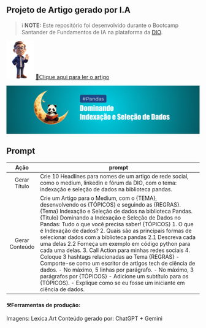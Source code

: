 ## Projeto de Artigo gerado por I.A

> ℹ️ **NOTE:** Este repositório foi desenvolvido durante o Bootcamp Santander de Fundamentos de IA na plataforma da [DIO](https://dio.me).

<img src='assets/ai_images/developer-blue-3.png' style='height:100px'> <a href="https://web.dio.me/articles/dominando-a-indexacao-e-selecao-de-dados-no-pandas-tudo-o-que-voce-precisa-saber?back=%2Farticles&page=1&order=oldest" title="View PDF now"> 📕Clique aqui para ler o artigo</a>
 
<img src='assets/pandas_capa.png'>

## Prompt
|   Ação   | prompt |
| :-----: | ------ |
| Gerar Título | Crie 10 Headlines para nomes de um artigo de rede social, como o medium, linkedin e fórum da DIO, com o tema: indexação e seleção de dados na biblioteca pandas. |
| Gerar Conteúdo | Crie um Artigo para o Medium, com o {TEMA}, desenvolvendo os {TÓPICOS} e seguindo as {REGRAS}. {Tema} Indexação e Seleção de dados na biblioteca Pandas. {Título} Dominando a Indexação e Seleção de Dados no Pandas: Tudo o que você precisa saber! {TÓPICOS} 1. O que é Indexação de dados? 2. Quais são as principais formas de selecionar dados com a biblioteca pandas 2.1 Descreva cada uma delas 2.2 Forneça um exemplo em código python para cada uma delas. 3. Call Action para minhas redes sociais 4. Coloque 3 hashtags relacionadas ao Tema {REGRAS} - Comporte-se como um escritor de artigos tech de ciência de dados. - No máximo, 5 linhas por parágrafo. - No máximo, 3 parágrafos por {TÓPICOS} - Adicione um subtítulo para os {TÓPICOS}. - Explique como se eu fosse um iniciante em ciência de dados. |

####  ⚒️Ferramentas de produção:

Imagens: Lexica.Art
Conteúdo gerado por: ChatGPT + Gemini